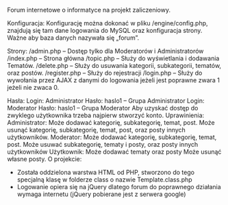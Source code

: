 Forum internetowe o informatyce na projekt zaliczeniowy. 

Konfiguracja:
Konfigurację można dokonać w pliku /engine/config.php, znajdują się tam dane logowania do MySQL
oraz konfiguracja strony.
Ważne aby baza danych nazywała się „forum”.

Strony:
/admin.php – Dostęp tylko dla Moderatorów i Administratorów
/index.php – Strona główna
/topic.php – Służy do wyświetlania i dodawania Tematów.
/delete.php – Służy do usuwania kategorii, subkategorii, tematów, oraz postów.
/register.php – Służy do rejestracji
/login.php – Służy do wywołania przez AJAX z danymi do logowania jeżeli jest poprawne zwara 1
jeżeli nie zwaca 0.

Hasła:
Login: Administrator Hasło: haslo1 – Grupa Administrator
Login: Moderator Hasło: haslo1 – Grupa Moderator
Aby uzyskać dostęp do zwyklego użytkownika trzeba najpierw stworzyć konto.
Uprawinienia:
Administrator:
Może dodawać kategorię, subkategorię, temat, post.
Może usunąć kategorię, subkategorię, temat, post, oraz posty innych użytkowników.
Moderator:
Może dodawać kategorię, subkategorię, temat, post.
Może usuwać subkategorię, tematy i posty, oraz posty innych użytkowników
Użytkownik:
Może dodawać tematy oraz posty
Może usunąć własne posty.
O projekcie:

- Została oddzielona warstwa HTML od PHP, stworzono do tego specjalną klasę w folderze class o
nazwie Template.class.php
- Logowanie opiera się na jQuery dlatego forum do poprawnego działania wymaga internetu (jQuery
pobierane jest z serwera google)
